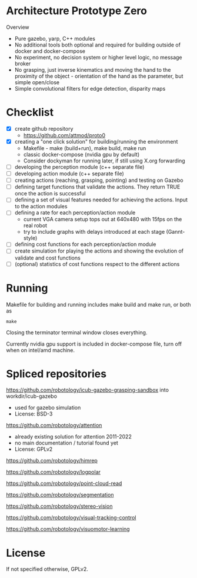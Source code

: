 # Architecture Prototype Zero

Overview
- Pure gazebo, yarp, C++ modules
- No additional tools both optional and required for building outside of docker and docker-compose
- No experiment, no decision system or higher level logic, no message broker
- No grasping, just inverse kinematics and moving the hand to the proximity of the object - orientation of the hand as the parameter, but simple open/close
- Simple convolutional filters for edge detection, disparity maps

# Checklist

- [x] create github repository
  - https://github.com/attmod/proto0
- [x] creating a "one click solution" for building/running the environment
  - Makefile - make (build+run), make build, make run
  - classic docker-compose (nvidia gpu by default)
  - Consider dockyman for running later, if still using X.org forwarding
- [ ] developing the perception module (c++ separate file)
- [ ] developing action module (c++ separate file)
- [ ] creating actions (reaching, grasping, pointing) and testing on Gazebo
- [ ] defining target functions that validate the actions. They return TRUE once the action is successful
- [ ] defining a set of visual features needed for achieving the actions. Input to the action modules
- [ ] defining a rate for each perception/action module
  - current VGA camera setup tops out at 640x480 with 15fps on the real robot
  - try to include graphs with delays introduced at each stage (Gannt-style)
- [ ] defining cost functions for each perception/action module
- [ ] create simulation for playing the actions and showing the evolution of validate and cost functions 
- [ ] (optional) statistics of cost functions respect to the different actions

# Running

Makefile for building and running includes make build and make run, or both as

    make

Closing the terminator terminal window closes everything.

Currently nvidia gpu support is included in docker-compose file, turn off when on intel/amd machine.

# Spliced repositories

https://github.com/robotology/icub-gazebo-grasping-sandbox into workdir/icub-gazebo
- used for gazebo simulation
- License: BSD-3

https://github.com/robotology/attention
- already existing solution for attention 2011-2022
- no main documentation / tutorial found yet
- License: GPLv2

https://github.com/robotology/himrep

https://github.com/robotology/logpolar

https://github.com/robotology/point-cloud-read

https://github.com/robotology/segmentation

https://github.com/robotology/stereo-vision

https://github.com/robotology/visual-tracking-control

https://github.com/robotology/visuomotor-learning


# License

If not specified otherwise, GPLv2.

